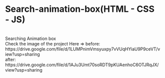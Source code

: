 # Search-animation-box(HTML - CSS - JS)
<br/>
Searching Animation box <br/>
Check the image of the project Here => before: https://drive.google.com/file/d/1LUMPnimVmsyuxpy7vVUqHYiaU9P9ceVT/view?usp=sharing   <br/>
after: https://drive.google.com/file/d/1AJu3Umt70soRDT9pKUAenhoC6OTJRqJX/view?usp=sharing

